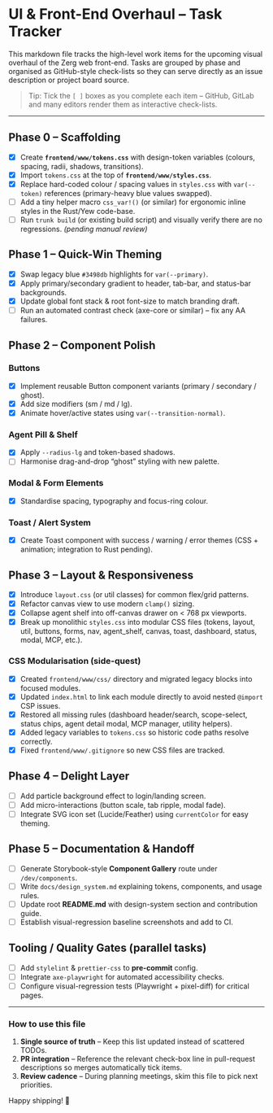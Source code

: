# UI & Front-End Overhaul – Task Tracker

This markdown file tracks the high-level work items for the upcoming visual overhaul of the Zerg web front-end.  Tasks are grouped by phase and organised as GitHub-style check-lists so they can serve directly as an issue description or project board source.

> Tip: Tick the `[ ]` boxes as you complete each item – GitHub, GitLab and many editors render them as interactive check-lists.

---

## Phase 0 – Scaffolding

- [x] Create **`frontend/www/tokens.css`** with design-token variables (colours, spacing, radii, shadows, transitions).
- [x] Import `tokens.css` at the top of **`frontend/www/styles.css`**.
- [x] Replace hard-coded colour / spacing values in `styles.css` with `var(--token)` references (primary-heavy blue values swapped).
- [ ] Add a tiny helper macro `css_var!()` (or similar) for ergonomic inline styles in the Rust/Yew code-base.
- [ ] Run `trunk build` (or existing build script) and visually verify there are no regressions. *(pending manual review)*

## Phase 1 – Quick-Win Theming

- [x] Swap legacy blue `#3498db` highlights for `var(--primary)`.
- [x] Apply primary/secondary gradient to header, tab-bar, and status-bar backgrounds.
- [x] Update global font stack & root font-size to match branding draft.
- [ ] Run an automated contrast check (axe-core or similar) – fix any AA failures.

## Phase 2 – Component Polish

### Buttons
- [x] Implement reusable Button component variants (primary / secondary / ghost).
- [x] Add size modifiers (sm / md / lg).
- [x] Animate hover/active states using `var(--transition-normal)`.

### Agent Pill & Shelf
- [x] Apply `--radius-lg` and token-based shadows.
- [ ] Harmonise drag-and-drop “ghost” styling with new palette.

### Modal & Form Elements
- [x] Standardise spacing, typography and focus-ring colour.

### Toast / Alert System
- [x] Create Toast component with success / warning / error themes (CSS + animation; integration to Rust pending).

## Phase 3 – Layout & Responsiveness

- [x] Introduce `layout.css` (or util classes) for common flex/grid patterns.
- [x] Refactor canvas view to use modern `clamp()` sizing.
- [x] Collapse agent shelf into off-canvas drawer on < 768 px viewports.
- [x] Break up monolithic `styles.css` into modular CSS files (tokens, layout, util, buttons, forms, nav, agent_shelf, canvas, toast, dashboard, status, modal, MCP, etc.).

### CSS Modularisation (side-quest)
- [x] Created `frontend/www/css/` directory and migrated legacy blocks into focused modules.
- [x] Updated `index.html` to link each module directly to avoid nested `@import` CSP issues.
- [x] Restored all missing rules (dashboard header/search, scope-select, status chips, agent detail modal, MCP manager, utility helpers).
- [x] Added legacy variables to `tokens.css` so historic code paths resolve correctly.
- [x] Fixed `frontend/www/.gitignore` so new CSS files are tracked.

## Phase 4 – Delight Layer

- [ ] Add particle background effect to login/landing screen.
- [ ] Add micro-interactions (button scale, tab ripple, modal fade).
- [ ] Integrate SVG icon set (Lucide/Feather) using `currentColor` for easy theming.

## Phase 5 – Documentation & Handoff

- [ ] Generate Storybook-style **Component Gallery** route under `/dev/components`.
- [ ] Write `docs/design_system.md` explaining tokens, components, and usage rules.
- [ ] Update root **README.md** with design-system section and contribution guide.
- [ ] Establish visual-regression baseline screenshots and add to CI.

## Tooling / Quality Gates (parallel tasks)

- [ ] Add `stylelint` & `prettier-css` to **pre-commit** config.
- [ ] Integrate `axe-playwright` for automated accessibility checks.
- [ ] Configure visual-regression tests (Playwright + pixel-diff) for critical pages.

---

### How to use this file

1. **Single source of truth** – Keep this list updated instead of scattered TODOs.
2. **PR integration** – Reference the relevant check-box line in pull-request descriptions so merges automatically tick items.
3. **Review cadence** – During planning meetings, skim this file to pick next priorities.

Happy shipping! 🚀
